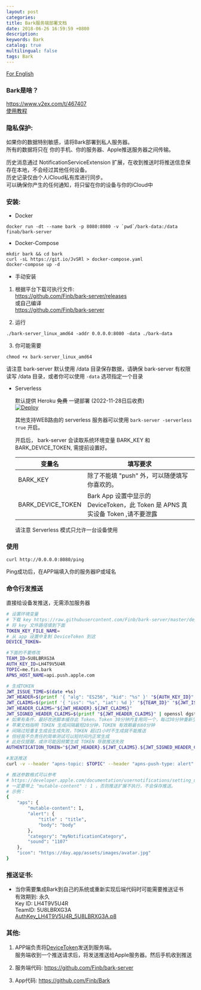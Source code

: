 ```yaml
---
layout: post
categories: 
title: Bark服务端部署文档
date: 2018-06-26 16:59:59 +0800
description: 
keywords: Bark
catalog: true
multilingual: false
tags: Bark
---
```


<a href="https://github.com/Finb/bark-server/blob/master/README.md">For English</a>
<br/>


### Bark是啥？

<a href="https://www.v2ex.com/t/467407">https://www.v2ex.com/t/467407</a><br>
[使用教程](https://github.com/Finb/Bark/blob/master/README.md)

### 隐私保护:
如果你的数据特别敏感，请将Bark部署到私人服务器。<br>所有的数据将只在 你的手机、你的服务器、Apple推送服务器之间传输。  
   
历史消息通过 NotificationServiceExtension 扩展，在收到推送时将推送信息保存在本地，不会经过其他任何设备。  
历史记录仅由个人iCloud私有库进行同步。  
可以确保你产生的任何通知，将只留在你的设备与你的iCloud中  

### 安装:

- Docker
```
docker run -dt --name bark -p 8080:8080 -v `pwd`/bark-data:/data finab/bark-server
```

- Docker-Compose 
```
mkdir bark && cd bark
curl -sL https://git.io/JvSRl > docker-compose.yaml
docker-compose up -d
```
- 手动安装

1. 根据平台下载可执行文件:<br> <a href='https://github.com/Finb/bark-server/releases'>https://github.com/Finb/bark-server/releases</a><br>
或自己编译<br>
<a href="https://github.com/Finb/bark-server">https://github.com/Finb/bark-server</a>

2. 运行
```
./bark-server_linux_amd64 -addr 0.0.0.0:8080 -data ./bark-data
```
3. 你可能需要
```
chmod +x bark-server_linux_amd64
```
请注意 bark-server 默认使用 /data 目录保存数据，请确保 bark-server 有权限读写 /data 目录，或者你可以使用 `-data` 选项指定一个目录

- Serverless 
  

  默认提供 Heroku ~~免费~~ 一键部署 (2022-11-28日后收费)<br>
  [![Deploy](https://www.herokucdn.com/deploy/button.svg)](https://heroku.com/deploy?template=https://github.com/finb/bark-server)<br>

  其他支持WEB路由的 serverless 服务器可以使用 `bark-server -serverless true` 开启。

  开启后， bark-server 会读取系统环境变量 BARK_KEY 和 BARK_DEVICE_TOKEN, 需提前设置好。


  | 变量名 | 填写要求 |
  | ---- | ---- |
  | BARK_KEY | 除了不能填 "push" 外，可以随便填写你喜欢的。|
  | BARK_DEVICE_TOKEN | Bark App 设置中显示的 DeviceToken，此 Token 是 APNS 真实设备 Token ,请不要泄露 |

  请注意 Serverless 模式只允许一台设备使用

### 使用
```
curl http://0.0.0.0:8080/ping
```
Ping成功后，在APP端填入你的服务器IP或域名

### 命令行发推送
直接给设备发推送，无需添加服务器

```sh
# 设置环境变量
# 下载 key https://raw.githubusercontent.com/Finb/bark-server/master/deploy/AuthKey_LH4T9V5U4R_5U8LBRXG3A.p8 
# 将 key 文件路径填到下面
TOKEN_KEY_FILE_NAME= 
# 从 app 设置中复制 DeviceToken 到这
DEVICE_TOKEN=

#下面的不要修改
TEAM_ID=5U8LBRXG3A
AUTH_KEY_ID=LH4T9V5U4R
TOPIC=me.fin.bark
APNS_HOST_NAME=api.push.apple.com

# 生成TOKEN
JWT_ISSUE_TIME=$(date +%s)
JWT_HEADER=$(printf '{ "alg": "ES256", "kid": "%s" }' "${AUTH_KEY_ID}" | openssl base64 -e -A | tr -- '+/' '-_' | tr -d =)
JWT_CLAIMS=$(printf '{ "iss": "%s", "iat": %d }' "${TEAM_ID}" "${JWT_ISSUE_TIME}" | openssl base64 -e -A | tr -- '+/' '-_' | tr -d =)
JWT_HEADER_CLAIMS="${JWT_HEADER}.${JWT_CLAIMS}"
JWT_SIGNED_HEADER_CLAIMS=$(printf "${JWT_HEADER_CLAIMS}" | openssl dgst -binary -sha256 -sign "${TOKEN_KEY_FILE_NAME}" | openssl base64 -e -A | tr -- '+/' '-_' | tr -d =)
# 如果有条件，最好改进脚本缓存此 Token。Token 30分钟内复用同一个，每过30分钟重新生成
# 苹果文档指明 TOKEN 生成间隔最短20分钟，TOKEN 有效期最长60分钟
# 间隔过短重复生成会生成失败，TOKEN 超过1小时不生成就不能推送
# 但经我不负责任的简单测试可以短时间内正常生成
# 此处仅提醒，或许可能因频繁生成 TOKEN 导致推送失败
AUTHENTICATION_TOKEN="${JWT_HEADER}.${JWT_CLAIMS}.${JWT_SIGNED_HEADER_CLAIMS}"

#发送推送
curl -v --header "apns-topic: $TOPIC" --header "apns-push-type: alert" --header "authorization: bearer $AUTHENTICATION_TOKEN" --data '{"aps":{"alert":"test"}}' --http2 https://${APNS_HOST_NAME}/3/device/${DEVICE_TOKEN}

# 推送参数格式可以参考
# https://developer.apple.com/documentation/usernotifications/setting_up_a_remote_notification_server/generating_a_remote_notification
# 一定要带上 "mutable-content" : 1 ，否则推送扩展不执行，不会保存推送。
# 示例：
{
    "aps": {
        "mutable-content": 1,
        "alert": {
            "title" : "title",
            "body": "body"
        },
        "category": "myNotificationCategory",
        "sound": "1107"
    },
    "icon": "https://day.app/assets/images/avatar.jpg"
}

```

### 推送证书:

* 当你需要集成Bark到自己的系统或重新实现后端代码时可能需要推送证书<br>
有效期到: 永久<br>
Key ID: LH4T9V5U4R <br>
TeamID: 5U8LBRXG3A <br>
<a href="https://github.com/Finb/bark-server/releases/download/v1.0.2/AuthKey_LH4T9V5U4R_5U8LBRXG3A.p8">AuthKey_LH4T9V5U4R_5U8LBRXG3A.p8</a>

### 其他:

1. APP端负责将<a href="https://developer.apple.com/documentation/uikit/uiapplicationdelegate/1622958-application">DeviceToken</a>发送到服务端。 <br>服务端收到一个推送请求后，将发送推送给Apple服务器。然后手机收到推送

2. 服务端代码: <a href='https://github.com/Finb/bark-server'>https://github.com/Finb/bark-server</a><br>

3. App代码: <a href="https://github.com/Finb/Bark">https://github.com/Finb/Bark</a>


